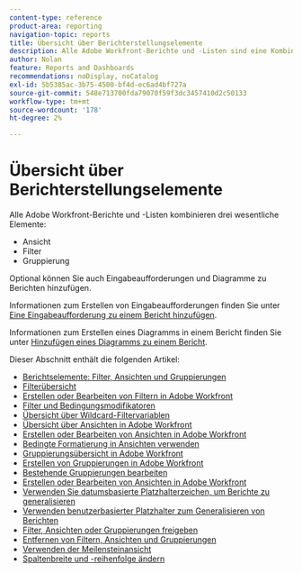 ```yaml
---
content-type: reference
product-area: reporting
navigation-topic: reports
title: Übersicht über Berichterstellungselemente
description: Alle Adobe Workfront-Berichte und -Listen sind eine Kombination aus drei wesentlichen Elementen - Ansichten, Filtern und Gruppierungen.
author: Nolan
feature: Reports and Dashboards
recommendations: noDisplay, noCatalog
exl-id: 5b5385ac-3b75-4500-bf4d-ec6ad4bf727a
source-git-commit: 548e713700fda79070f59f3dc3457410d2c50133
workflow-type: tm+mt
source-wordcount: '178'
ht-degree: 2%

---
```


# Übersicht über Berichterstellungselemente

Alle Adobe Workfront-Berichte und -Listen kombinieren drei wesentliche Elemente:

* Ansicht
* Filter
* Gruppierung

Optional können Sie auch Eingabeaufforderungen und Diagramme zu Berichten hinzufügen.

Informationen zum Erstellen von Eingabeaufforderungen finden Sie unter [Eine Eingabeaufforderung zu einem Bericht hinzufügen](../../../reports-and-dashboards/reports/creating-and-managing-reports/add-prompt-report.md).

Informationen zum Erstellen eines Diagramms in einem Bericht finden Sie unter [Hinzufügen eines Diagramms zu einem Bericht](../../../reports-and-dashboards/reports/creating-and-managing-reports/add-chart-report.md).

Dieser Abschnitt enthält die folgenden Artikel:

<!--outdated: * [Basic Report Creation Program](https://one.workfront.com/s/basic-report-creation-program)-->
* [Berichtselemente: Filter, Ansichten und Gruppierungen](../../../reports-and-dashboards/reports/reporting-elements/reporting-elements-filters-views-groupings.md)
* [Filterübersicht](../../../reports-and-dashboards/reports/reporting-elements/filters-overview.md)
* [Erstellen oder Bearbeiten von Filtern in Adobe Workfront](../../../reports-and-dashboards/reports/reporting-elements/create-filters.md)
* [Filter und Bedingungsmodifikatoren](../../../reports-and-dashboards/reports/reporting-elements/filter-condition-modifiers.md)
* [Übersicht über Wildcard-Filtervariablen](../../../reports-and-dashboards/reports/reporting-elements/understand-wildcard-filter-variables.md)
* [Übersicht über Ansichten in Adobe Workfront](../../../reports-and-dashboards/reports/reporting-elements/views-overview.md)
* [Erstellen oder Bearbeiten von Ansichten in Adobe Workfront](../../../reports-and-dashboards/reports/reporting-elements/create-edit-views.md)
* [Bedingte Formatierung in Ansichten verwenden](../../../reports-and-dashboards/reports/reporting-elements/use-conditional-formatting-views.md)
* [Gruppierungsübersicht in Adobe Workfront](../../../reports-and-dashboards/reports/reporting-elements/groupings-overview.md)
* [Erstellen von Gruppierungen in Adobe Workfront](../../../reports-and-dashboards/reports/reporting-elements/create-groupings.md)
* [Bestehende Gruppierungen bearbeiten](../../../reports-and-dashboards/reports/reporting-elements/edit-existing-groupings.md)
* [Erstellen oder Bearbeiten von Ansichten in Adobe Workfront](../../../reports-and-dashboards/reports/reporting-elements/create-edit-views.md)
* [Verwenden Sie datumsbasierte Platzhalterzeichen, um Berichte zu generalisieren](../../../reports-and-dashboards/reports/reporting-elements/use-date-based-wildcards-generalize-reports.md)
* [Verwenden benutzerbasierter Platzhalter zum Generalisieren von Berichten](../../../reports-and-dashboards/reports/reporting-elements/use-user-based-wildcards-generalize-reports.md)
* [Filter, Ansichten oder Gruppierungen freigeben](../../../reports-and-dashboards/reports/reporting-elements/share-filter-view-grouping.md)
* [Entfernen von Filtern, Ansichten und Gruppierungen](../../../reports-and-dashboards/reports/reporting-elements/remove-filters-views-groupings.md)
* [Verwenden der Meilensteinansicht](../../../reports-and-dashboards/reports/reporting-elements/use-milestone-view.md)
* [Spaltenbreite und -reihenfolge ändern](../../../reports-and-dashboards/reports/reporting-elements/modify-column-width-order.md)
